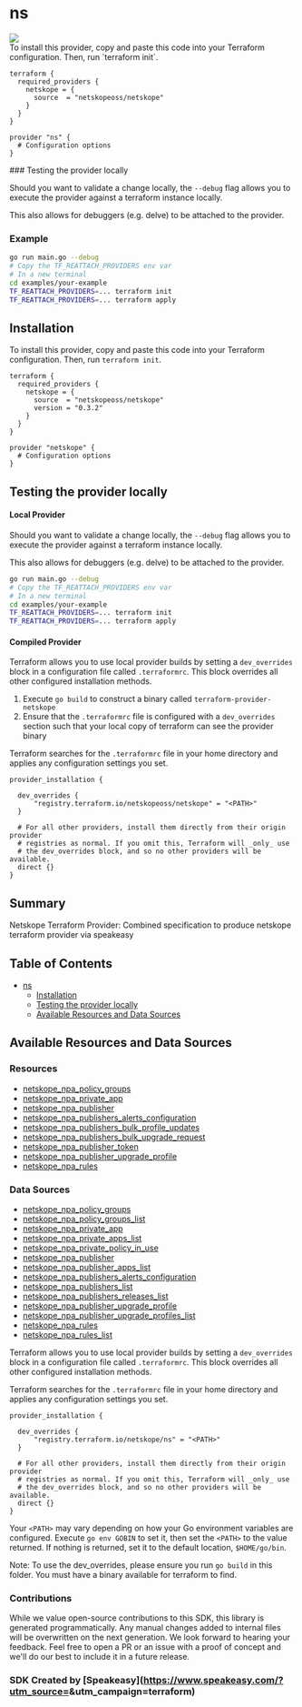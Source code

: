 # ns

<div align="left">
    <a href="https://www.speakeasy.com/?utm_source=<no value>&utm_campaign=terraform"><img src="https://custom-icon-badges.demolab.com/badge/-Built%20By%20Speakeasy-212015?style=for-the-badge&logoColor=FBE331&logo=speakeasy&labelColor=545454" /></a>
</div>

<no value>
<!-- Start SDK <no value> -->
To install this provider, copy and paste this code into your Terraform configuration. Then, run `terraform init`.

```hcl
terraform {
  required_providers {
    netskope = {
      source  = "netskopeoss/netskope"
    }
  }
}

provider "ns" {
  # Configuration options
}
```
<!-- End SDK <no value> -->

<no value>
<!-- Start SDK <no value> -->
### Testing the provider locally

Should you want to validate a change locally, the `--debug` flag allows you to execute the provider against a terraform instance locally.

This also allows for debuggers (e.g. delve) to be attached to the provider.

### Example

```sh
go run main.go --debug
# Copy the TF_REATTACH_PROVIDERS env var
# In a new terminal
cd examples/your-example
TF_REATTACH_PROVIDERS=... terraform init
TF_REATTACH_PROVIDERS=... terraform apply
```
<!-- End SDK <no value> -->

<no value>
<!-- Start SDK <no value> -->

<!-- End SDK <no value> -->

<!-- Start Installation [installation] -->
## Installation

To install this provider, copy and paste this code into your Terraform configuration. Then, run `terraform init`.

```hcl
terraform {
  required_providers {
    netskope = {
      source  = "netskopeoss/netskope"
      version = "0.3.2"
    }
  }
}

provider "netskope" {
  # Configuration options
}
```
<!-- End Installation [installation] -->

<!-- Start Testing the provider locally [usage] -->
## Testing the provider locally

#### Local Provider

Should you want to validate a change locally, the `--debug` flag allows you to execute the provider against a terraform instance locally.

This also allows for debuggers (e.g. delve) to be attached to the provider.

```sh
go run main.go --debug
# Copy the TF_REATTACH_PROVIDERS env var
# In a new terminal
cd examples/your-example
TF_REATTACH_PROVIDERS=... terraform init
TF_REATTACH_PROVIDERS=... terraform apply
```

#### Compiled Provider

Terraform allows you to use local provider builds by setting a `dev_overrides` block in a configuration file called `.terraformrc`. This block overrides all other configured installation methods.

1. Execute `go build` to construct a binary called `terraform-provider-netskope`
2. Ensure that the `.terraformrc` file is configured with a `dev_overrides` section such that your local copy of terraform can see the provider binary

Terraform searches for the `.terraformrc` file in your home directory and applies any configuration settings you set.

```
provider_installation {

  dev_overrides {
      "registry.terraform.io/netskopeoss/netskope" = "<PATH>"
  }

  # For all other providers, install them directly from their origin provider
  # registries as normal. If you omit this, Terraform will _only_ use
  # the dev_overrides block, and so no other providers will be available.
  direct {}
}
```
<!-- End Testing the provider locally [usage] -->

<!-- Start Summary [summary] -->
## Summary

Netskope Terraform Provider: Combined specification to produce netskope terraform provider via speakeasy
<!-- End Summary [summary] -->

<!-- Start Table of Contents [toc] -->
## Table of Contents
<!-- $toc-max-depth=2 -->
* [ns](#ns)
  * [Installation](#installation)
  * [Testing the provider locally](#testing-the-provider-locally)
  * [Available Resources and Data Sources](#available-resources-and-data-sources)

<!-- End Table of Contents [toc] -->

<!-- Start Available Resources and Data Sources [operations] -->
## Available Resources and Data Sources

### Resources

* [netskope_npa_policy_groups](docs/resources/npa_policy_groups.md)
* [netskope_npa_private_app](docs/resources/npa_private_app.md)
* [netskope_npa_publisher](docs/resources/npa_publisher.md)
* [netskope_npa_publishers_alerts_configuration](docs/resources/npa_publishers_alerts_configuration.md)
* [netskope_npa_publishers_bulk_profile_updates](docs/resources/npa_publishers_bulk_profile_updates.md)
* [netskope_npa_publishers_bulk_upgrade_request](docs/resources/npa_publishers_bulk_upgrade_request.md)
* [netskope_npa_publisher_token](docs/resources/npa_publisher_token.md)
* [netskope_npa_publisher_upgrade_profile](docs/resources/npa_publisher_upgrade_profile.md)
* [netskope_npa_rules](docs/resources/npa_rules.md)
### Data Sources

* [netskope_npa_policy_groups](docs/data-sources/npa_policy_groups.md)
* [netskope_npa_policy_groups_list](docs/data-sources/npa_policy_groups_list.md)
* [netskope_npa_private_app](docs/data-sources/npa_private_app.md)
* [netskope_npa_private_apps_list](docs/data-sources/npa_private_apps_list.md)
* [netskope_npa_private_policy_in_use](docs/data-sources/npa_private_policy_in_use.md)
* [netskope_npa_publisher](docs/data-sources/npa_publisher.md)
* [netskope_npa_publisher_apps_list](docs/data-sources/npa_publisher_apps_list.md)
* [netskope_npa_publishers_alerts_configuration](docs/data-sources/npa_publishers_alerts_configuration.md)
* [netskope_npa_publishers_list](docs/data-sources/npa_publishers_list.md)
* [netskope_npa_publishers_releases_list](docs/data-sources/npa_publishers_releases_list.md)
* [netskope_npa_publisher_upgrade_profile](docs/data-sources/npa_publisher_upgrade_profile.md)
* [netskope_npa_publisher_upgrade_profiles_list](docs/data-sources/npa_publisher_upgrade_profiles_list.md)
* [netskope_npa_rules](docs/data-sources/npa_rules.md)
* [netskope_npa_rules_list](docs/data-sources/npa_rules_list.md)
<!-- End Available Resources and Data Sources [operations] -->

<!-- Placeholder for Future Speakeasy SDK Sections -->

Terraform allows you to use local provider builds by setting a `dev_overrides` block in a configuration file called `.terraformrc`. This block overrides all other configured installation methods.

Terraform searches for the `.terraformrc` file in your home directory and applies any configuration settings you set.

```
provider_installation {

  dev_overrides {
      "registry.terraform.io/netskope/ns" = "<PATH>"
  }

  # For all other providers, install them directly from their origin provider
  # registries as normal. If you omit this, Terraform will _only_ use
  # the dev_overrides block, and so no other providers will be available.
  direct {}
}
```

Your `<PATH>` may vary depending on how your Go environment variables are configured. Execute `go env GOBIN` to set it, then set the `<PATH>` to the value returned. If nothing is returned, set it to the default location, `$HOME/go/bin`.

Note: To use the dev_overrides, please ensure you run `go build` in this folder. You must have a binary available for terraform to find.

### Contributions

While we value open-source contributions to this SDK, this library is generated programmatically. Any manual changes added to internal files will be overwritten on the next generation. 
We look forward to hearing your feedback. Feel free to open a PR or an issue with a proof of concept and we'll do our best to include it in a future release. 

### SDK Created by [Speakeasy](https://www.speakeasy.com/?utm_source=<no value>&utm_campaign=terraform)
